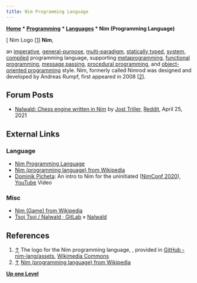 ```yaml
---
title: Nim Programming Language
---
```

**[Home](Home "Home") \* [Programming](Programming "Programming") \* [Languages](Languages "Languages") \* Nim (Programming Language)**



[ Nim Logo <a id="cite-note-1" href="#cite-ref-1">[1]</a>
**Nim**,  

an [imperative](https://en.wikipedia.org/wiki/Imperative_programming), [general-purpose](https://en.wikipedia.org/wiki/General-purpose_programming_language), [multi-paradigm](https://en.wikipedia.org/wiki/Programming_paradigm), [statically typed](https://en.wikipedia.org/wiki/Type_system#Static_type_checking), [system](https://en.wikipedia.org/wiki/System_programming_language), [compiled](https://en.wikipedia.org/wiki/Compiled_language) programming language, 
supporting [metaprogramming](https://en.wikipedia.org/wiki/Metaprogramming), [functional programming](https://en.wikipedia.org/wiki/Functional_programming), [message passing](https://en.wikipedia.org/wiki/Message_passing), [procedural programming](https://en.wikipedia.org/wiki/Procedural_programming), 
and [object-oriented programming](https://en.wikipedia.org/wiki/Object-oriented_programming) style. Nim, formerly called Nimrod was designed and developed by Andreas Rumpf, first appeared in 2008 <a id="cite-note-2" href="#cite-ref-2">[2]</a>.



## Forum Posts


* [Nalwald: Chess engine written in Nim](https://www.reddit.com/r/nim/comments/myfjx6/nalwald_chess_engine_written_in_nim/) by [Jost Triller](Jost_Triller "Jost Triller"), [Reddit](Computer_Chess_Forums "Computer Chess Forums"), April 25, 2021


## External Links


### Language


* [Nim Programming Language](https://nim-lang.org/)
* [Nim (programming language) from Wikipedia](https://en.wikipedia.org/wiki/Nim_(programming_language))
* [Dominik Picheta](https://github.com/dom96): An intro to Nim for the uninitiated ([NimConf 2020](https://nim-lang.org/blog/2020/06/19/NimConf.html)), [YouTube](https://en.wikipedia.org/wiki/YouTube) Video


 
### Misc


* [Nim (Game) from Wikipedia](https://en.wikipedia.org/wiki/Nim)
* [Tsoj Tsoj / Nalwald · GitLab](https://gitlab.com/tsoj/Nalwald) » [Nalwald](Nalwald "Nalwald")


## References


1. <a id="cite-ref-1" href="#cite-note-1">↑</a> The logo for the Nim programming language, , provided in [GitHub - nim-lang/assets](https://github.com/nim-lang/assets), [Wikimedia Commons](https://en.wikipedia.org/wiki/Wikimedia_Commons)
2. <a id="cite-ref-2" href="#cite-note-2">↑</a> [Nim (programming language) from Wikipedia](https://en.wikipedia.org/wiki/Nim_(programming_language))

**[Up one Level](Languages "Languages")**







 
